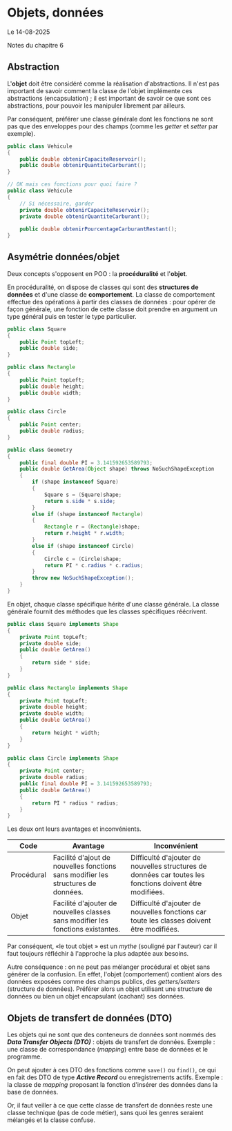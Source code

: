 # Objets, données

Le 14-08-2025

Notes du chapitre 6

## Abstraction

L'**objet** doit être considéré comme la réalisation d'abstractions. Il n'est pas important de savoir comment la classe de l'objet implémente ces abstractions (encapsulation) ; il est important de savoir ce que sont ces abstractions, pour pouvoir les manipuler librement par ailleurs. 

Par conséquent, préférer une classe générale dont les fonctions ne sont pas que des enveloppes pour des champs (comme les *getter* et *setter* par exemple).

```Java
public class Vehicule 
{
	public double obtenirCapaciteReservoir();
	public double obtenirQuantiteCarburant();
}

// OK mais ces fonctions pour quoi faire ?
public class Vehicule 
{
	// Si nécessaire, garder
	private double obtenirCapaciteReservoir();
	private double obtenirQuantiteCarburant();
	
	public double obtenirPourcentageCarburantRestant();
}
```

## Asymétrie données/objet

Deux concepts s'opposent en POO : la **procéduralité** et l'**objet**.

En procéduralité, on dispose de classes qui sont des **structures de données** et d'une classe de **comportement**. La classe de comportement effectue des opérations à partir des classes de données : pour opérer de façon générale, une fonction de cette classe doit prendre en argument un type général puis en tester le type particulier.

```Java
public class Square 
{
	public Point topLeft;
	public double side;
}

public class Rectangle 
{
	public Point topLeft;
	public double height;
	public double width;
}

public class Circle 
{
	public Point center;
	public double radius;
}

public class Geometry 
{
	public final double PI = 3.141592653589793;
	public double GetArea(Object shape) throws NoSuchShapeException
	{
		if (shape instanceof Square) 
		{
			Square s = (Square)shape;
			return s.side * s.side;
		}
		else if (shape instanceof Rectangle) 
		{
			Rectangle r = (Rectangle)shape;
			return r.height * r.width;
		}
		else if (shape instanceof Circle) 
		{
			Circle c = (Circle)shape;
			return PI * c.radius * c.radius;
		}
		throw new NoSuchShapeException();
	}
}
```

En objet, chaque classe spécifique hérite d'une classe générale. La classe générale fournit des méthodes que les classes spécifiques réécrivent.

```Java
public class Square implements Shape 
{
	private Point topLeft;
	private double side;
	public double GetArea() 
	{
		return side * side;
	}
}

public class Rectangle implements Shape 
{
	private Point topLeft;
	private double height;
	private double width;
	public double GetArea() 
	{
		return height * width;
	}
}

public class Circle implements Shape 
{
	private Point center;
	private double radius;
	public final double PI = 3.141592653589793;
	public double GetArea() 
	{
		return PI * radius * radius;
	}
}
```

Les deux ont leurs avantages et inconvénients.

|Code|Avantage|Inconvénient|
|-|-|-|
|Procédural|Facilité d'ajout de nouvelles fonctions sans modifier les structures de données.|Difficulté d'ajouter de nouvelles structures de données car toutes les fonctions doivent être modifiées.|
|Objet|Facilité d'ajouter de nouvelles classes sans modifier les fonctions existantes.|Difficulté d'ajouter de nouvelles fonctions car toute les classes doivent être modifiées.|

Par conséquent, «le tout objet » est un *mythe* (souligné par l'auteur) car il faut toujours réfléchir à l'approche la plus adaptée aux besoins.

Autre conséquence : on ne peut pas mélanger procédural et objet sans générer de la confusion. En effet, l'objet (comportement) contient alors des données exposées comme des champs publics, des *getters/setters* (structure de données). Préférer alors un objet utilisant une structure de données ou bien un objet encapsulant (cachant) ses données.

## Objets de transfert de données (DTO)

Les objets qui ne sont que des conteneurs de données sont nommés des ***Data Transfer Objects (DTO)*** : objets de transfert de données. Exemple : une classe de correspondance (*mapping*) entre base de données et le programme.

On peut ajouter à ces DTO des fonctions comme `save()` ou `find()`, ce qui en fait des DTO de type ***Active Record*** ou enregistrements actifs. Exemple : la classe de *mapping* proposant la fonction d'insérer des données dans la base de données. 

Or, il faut veiller à ce que cette classe de transfert de données reste une classe technique (pas de code métier), sans quoi les genres seraient mélangés et la classe confuse.
